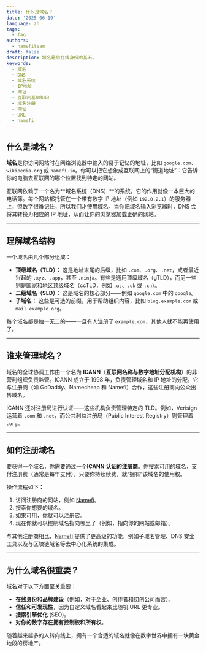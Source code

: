 ```yaml
---
title: 什么是域名？
date: '2025-06-19'
language: zh
tags:
  - faq
authors:
  - namefiteam
draft: false
description: 域名是您在线身份的基石。
keywords:
  - 域名
  - DNS
  - 域名系统
  - IP地址
  - 网址
  - 互联网基础知识
  - 域名注册
  - 网址
  - URL
  - namefi
---
```

## **什么是域名？**

**域名**是你访问网站时在网络浏览器中输入的易于记忆的地址，比如 `google.com`、`wikipedia.org` 或 `namefi.io`。你可以把它想象成互联网上的“街道地址”：它告诉你的电脑去互联网的哪个位置找到特定的网站。

互联网依赖于一个名为**域名系统（DNS）**的系统，它的作用就像一本巨大的电话簿。每个网站都托管在一个带有数字 IP 地址（例如 `192.0.2.1`）的服务器上，但数字很难记住，所以我们才使用域名。当你把域名输入浏览器时，DNS 会将其转换为相应的 IP 地址，从而让你的浏览器加载正确的网站。

---

## **理解域名结构**

一个域名由几个部分组成：

*   **顶级域名（TLD）：** 这是地址末尾的后缀，比如 `.com`、`.org`、`.net`，或者最近兴起的 `.xyz`、`.app`，甚至 `.ninja`。有些是通用顶级域名（gTLD），而另一些则是国家和地区顶级域名（ccTLD，例如 `.us`、`.uk` 或 `.cn`）。
*   **二级域名（SLD）：** 这是域名的核心部分——例如 `google.com` 中的 `google`。
*   **子域名：** 这些是可选的前缀，用于帮助组织内容，比如 `blog.example.com` 或 `mail.example.org`。

每个域名都是独一无二的——一旦有人注册了 `example.com`，其他人就不能再使用了。

---

## **谁来管理域名？**

域名的全球协调工作由一个名为 **ICANN**（**互联网名称与数字地址分配机构**）的非营利组织负责监管。ICANN 成立于 1998 年，负责管理域名和 IP 地址的分配。它与注册商（如 GoDaddy、Namecheap 和 Namefi）合作，这些注册商向公众出售域名。

ICANN 还对注册局进行认证——这些机构负责管理特定的 TLD。例如，Verisign 运营着 `.com` 和 `.net`，而公共利益注册局（Public Interest Registry）则管理着 `.org`。

---

## **如何注册域名**

要获得一个域名，你需要通过一个**ICANN 认证的注册商**。你搜索可用的域名，支付注册费（通常是每年支付），只要你持续续费，就“拥有”该域名的使用权。

操作流程如下：

1.  访问注册商的网站，例如 [Namefi](https://namefi.io)。
2.  搜索你想要的域名。
3.  如果可用，你就可以注册它。
4.  现在你就可以控制域名指向哪里了（例如，指向你的网站或邮箱）。

与其他注册商相比，[Namefi](https://namefi.io) 提供了更高级的功能，例如子域名管理、DNS 安全工具以及与区块链域名等去中心化系统的集成。

---

## **为什么域名很重要？**

域名对于以下方面至关重要：

*   **在线身份和品牌建设**（例如，对于企业、创作者和初创公司而言）。
*   **信任和可发现性**，因为自定义域名看起来比随机 URL 更专业。
*   **搜索引擎优化** (SEO)。
*   **对你的数字存在拥有控制权和所有权**。

随着越来越多的人转向线上，拥有一个合适的域名就像在数字世界中拥有一块黄金地段的房地产。
